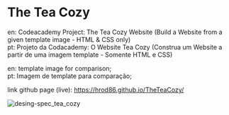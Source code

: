 # The Tea Cozy
en: Codeacademy Project: The Tea Cozy Website (Build a Website from a given template image - HTML &amp; CSS only)       
pt: Projeto da Codacademy: O Website Tea Cozy (Construa um Website a partir de uma imagem template - Somente HTML e CSS)

en: template image for comparison;                                          
pt: Imagem de template para comparação;                               

link github page (live): https://hrod86.github.io/TheTeaCozy/                                     


![desing-spec_tea_cozy](https://github.com/HRod86/TheTeaCozy/assets/119082360/718801d4-acc4-4986-8a2f-670f422bf56e)
